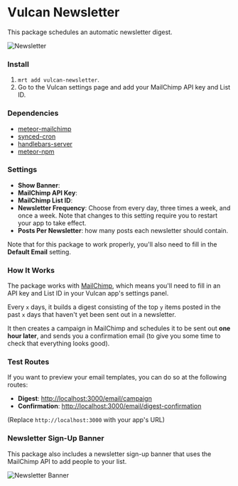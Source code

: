 # Vulcan Newsletter

This package schedules an automatic newsletter digest.

![Newsletter](http://f.cl.ly/items/0V0F351k1R1i3L1k1D0J/telescope-newsletter.png)

### Install

1. `mrt add vulcan-newsletter`.
2. Go to the Vulcan settings page and add your MailChimp API key and List ID. 

### Dependencies

- [meteor-mailchimp](https://github.com/MiroHibler/meteor-mailchimp/)
- [synced-cron](https://github.com/littledata/meteor-synced-cron)
- [handlebars-server](https://github.com/EventedMind/meteor-handlebars-server)
- [meteor-npm](https://github.com/arunoda/meteor-npm/)

### Settings

- **Show Banner**: 
- **MailChimp API Key**: 
- **MailChimp List ID**: 
- **Newsletter Frequency**: Choose from every day, three times a week, and once a week. Note that changes to this setting require you to restart your app to take effect. 
- **Posts Per Newsletter**: how many posts each newsletter should contain. 

Note that for this package to work properly, you'll also need to fill in the **Default Email** setting. 

### How It Works

The package works with [MailChimp](http://mailchimp.com), which means you'll need to fill in an API key and List ID in your Vulcan app's settings panel. 

Every `x` days, it builds a digest consisting of the top `y` items posted in the past `x` days that haven't yet been sent out in a newsletter. 

It then creates a campaign in MailChimp and schedules it to be sent out **one hour later**, and sends you a confirmation email (to give you some time to check that everything looks good).

### Test Routes

If you want to preview your email templates, you can do so at the following routes: 

- **Digest**: [http://localhost:3000/email/campaign](http://localhost:3000/email/campaign)
- **Confirmation**: [http://localhost:3000/email/digest-confirmation](http://localhost:3000/email/digest-confirmation)

(Replace `http://localhost:3000` with your app's URL)

### Newsletter Sign-Up Banner

This package also includes a newsletter sign-up banner that uses the MailChimp API to add people to your list. 

![Newsletter Banner](http://f.cl.ly/items/3k282w2b0I1U3y200944/telescope-newsletter-banner.png)
